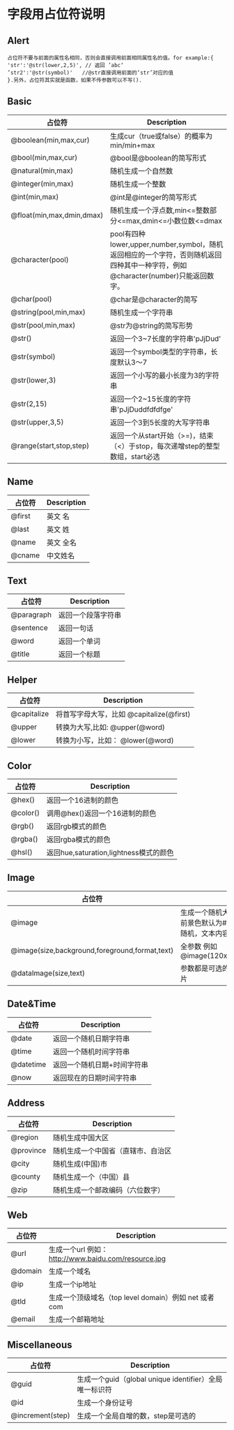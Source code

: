 # 字段用占位符说明
## Alert
	占位符不要与前面的属性名相同，否则会直接调用前面相同属性名的值。for example:{
	'str':'@str(lower,2,5)', // 返回 ’abc‘
	’str2':'@str(symbol)'   //@str直接调用前面的‘str’对应的值
	}.另外，占位符其实就是函数，如果不传参数可以不写().
## Basic

|占位符|Description|
|--------|---------|
|@boolean(min,max,cur)|生成cur（true或false）的概率为min/min+max|
|@bool(min,max,cur)|@bool是@boolean的简写形式|
|@natural(min,max)|随机生成一个自然数|
|@integer(min,max)|随机生成一个整数|
|@int(min,max)|@int是@integer的简写形式|
|@float(min,max,dmin,dmax)|随机生成一个浮点数,min<=整数部分<=max,dmin<=小数位数<=dmax|
|@character(pool)|pool有四种lower,upper,number,symbol，随机返回相应的一个字符，否则随机返回四种其中一种字符，例如@character(number)只能返回数字。|
|@char(pool)|@char是@character的简写|
|@string(pool,min,max)|随机生成一个字符串|
|@str(pool,min,max)|@str为@string的简写形势|
|@str()|返回一个3~7长度的字符串'pJjDud'|
|@str(symbol)|返回一个symbol类型的字符串，长度默认3～7|
|@str(lower,3)|返回一个小写的最小长度为3的字符串|
|@str(2,15)|返回一个2~15长度的字符串'pJjDuddfdfdfge'|
|@str(upper,3,5)|返回一个3到5长度的大写字符串|
|@range(start,stop,step)|返回一个从start开始（>=)，结束（<）于stop，每次递增step的整型数组，start必选|

## Name
|占位符|Description|
|--------|--------|
|@first|英文 名|
|@last|英文 姓|
|@name|英文 全名|
|@cname|中文姓名|

## Text
|占位符|Description|
|--------|--------|
|@paragraph|返回一个段落字符串|
|@sentence|返回一句话|
|@word|返回一个单词|
|@title|返回一个标题|

## Helper
|占位符|Description|
|--------|--------|
|@capitalize|将首写字母大写，比如 @capitalize(@first)|
|@upper|转换为大写,比如: @upper(@word)|
|@lower|转换为小写，比如： @lower(@word)|

## Color
|占位符|Description|
|--------|--------|
|@hex()|返回一个16进制的颜色|
|@color()|调用@hex()返回一个16进制的颜色|
|@rgb()|返回rgb模式的颜色|
|@rgba()|返回rgba模式的颜色|
|@hsl()|返回hue,saturation,lightness模式的颜色|

## Image
|占位符|Description|
|--------|--------|
|@image|生成一个随机大小，背景色默认为#000000,前景色默认为#ffffff,格式（png，jpg，gif）随机，文本内容为尺寸的图片。|
|@image(size,background,foreground,format,text)|全参数 例如@image(120x120,#e0f,#eee,png,@word)|
|@dataImage(size,text)|参数都是可选的。返回一个base64编码的图片|

## Date&Time
|占位符|Description|
|--------|--------|
|@date|返回一个随机日期字符串|
|@time|返回一个随机时间字符串|
|@datetime|返回一个随机日期+时间字符串|
|@now|返回现在的日期时间字符串|

## Address

|占位符 |Description|
|--------|--------|
|@region|随机生成中国大区|
|@province|随机生成一个中国省（直辖市、自治区|
|@city|随机生成(中国)市|
|@county|随机生成一个（中国）县|
|@zip|随机生成一个邮政编码（六位数字）|

## Web
|占位符|Description|
|--------|--------|
|@url|生成一个url 例如： http://www.baidu.com/resource.jpg |
|@domain|生成一个域名|
|@ip|生成一个ip地址|
|@tld|生成一个顶级域名（top level domain）例如 net 或者 com|
|@email|生成一个邮箱地址|

## Miscellaneous
|占位符|Description|
|--------|--------|
|@guid|生成一个guid（global unique identifier）全局唯一标识符|
|@id|生成一个身份证号|
|@increment(step)|生成一个全局自增的数，step是可选的|










